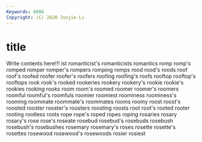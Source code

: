 ```yaml
---
Keywords: 6086
Copyright: (C) 2020 Junjie Li
---
```


# title

Write contents here!!!
ist 
romanticist's 
romanticists 
romantics 
romp 
romp's 
romped 
romper 
romper's
rompers 
romping 
romps 
rood 
rood's 
roods 
roof 
roof's 
roofed 
roofer
roofer's 
roofers 
roofing 
roofing's 
roofs 
rooftop 
rooftop's 
rooftops 
rook 
rook's
rooked 
rookeries 
rookery 
rookery's 
rookie 
rookie's 
rookies 
rooking 
rooks 
room
room's 
roomed 
roomer 
roomer's 
roomers 
roomful 
roomful's 
roomfuls 
roomier 
roomiest
roominess 
roominess's 
rooming 
roommate 
roommate's 
roommates 
rooms 
roomy 
roost 
roost's
roosted 
rooster 
rooster's 
roosters 
roosting 
roosts 
root 
root's 
rooted 
rooter
rooting 
rootless 
roots 
rope 
rope's 
roped 
ropes 
roping 
rosaries 
rosary
rosary's 
rose 
rose's 
roseate 
rosebud 
rosebud's 
rosebuds 
rosebush 
rosebush's 
rosebushes
rosemary 
rosemary's 
roses 
rosette 
rosette's 
rosettes 
rosewood 
rosewood's 
rosewoods 
rosier
rosiest 
